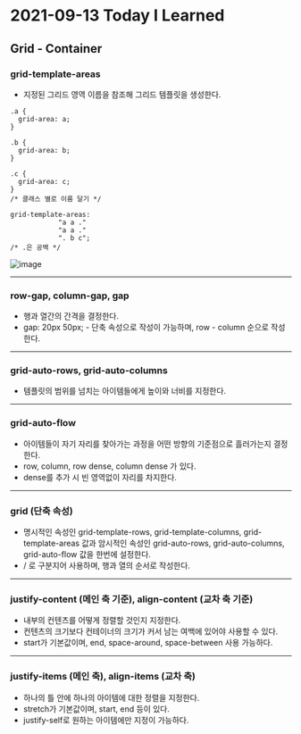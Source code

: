 # 2021-09-13 Today I Learned
## Grid - Container
 
### grid-template-areas
* 지정된 그리드 영역 이름을 참조해 그리드 템플릿을 생성한다.
~~~
.a {
  grid-area: a;
}

.b {
  grid-area: b;
}

.c {
  grid-area: c;
}
/* 클래스 별로 이름 달기 */

grid-template-areas: 
            "a a ."
            "a a ."
            ". b c";
/* .은 공백 */
~~~
![image](https://user-images.githubusercontent.com/58898466/133034950-3129c2cc-29ff-4722-acc2-817cb68b0663.png)
***

### row-gap, column-gap, gap
* 행과 열간의 간격을 결정한다.
* gap: 20px 50px; - 단축 속성으로 작성이 가능하며, row - column 순으로 작성한다.
***

### grid-auto-rows, grid-auto-columns
* 템플릿의 범위를 넘치는 아이템들에게 높이와 너비를 지정한다.
***

### grid-auto-flow
* 아이템들이 자기 자리를 찾아가는 과정을 어떤 방향의 기준점으로 흘러가는지 결정한다.
* row, column, row dense, column dense 가 있다.
* dense를 추가 시 빈 영역없이 자리를 차지한다.
***

### grid (단축 속성)
* 명시적인 속성인 grid-template-rows, grid-template-columns, grid-template-areas 값과 암시적인 속성인 grid-auto-rows, grid-auto-columns, grid-auto-flow 값을 한번에 설정한다.
* / 로 구분지어 사용하며, 행과 열의 순서로 작성한다.
***

### justify-content (메인 축 기준), align-content (교차 축 기준)
* 내부의 컨텐츠를 어떻게 정렬할 것인지 지정한다.
* 컨텐츠의 크기보다 컨테이너의 크기가 커서 남는 여백에 있어야 사용할 수 있다.
* start가 기본값이며, end, space-around, space-between 사용 가능하다.
***

### justify-items (메인 축), align-items (교차 축)
* 하나의 틀 안에 하나의 아이템에 대한 정렬을 지정한다.
* stretch가 기본값이며, start, end 등이 있다.
* justify-self로 원하는 아이템에만 지정이 가능하다.
